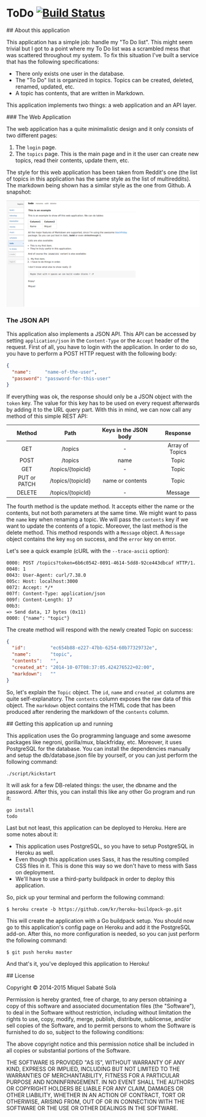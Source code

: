 # ToDo [![Build Status](https://travis-ci.org/mssola/todo.svg?branch=master)](https://travis-ci.org/mssola/todo)

## About this application

This application has a simple job: handle my "To Do list". This might seem
trivial but I got to a point where my To Do list was a scrambled mess that was
scattered throughout my system. To fix this situation I've built a service that
has the following specifications:

* There only exists one user in the database.
* The "To Do" list is organized in topics. Topics can be created, deleted,
  renamed, updated, etc.
* A topic has contents, that are written in Markdown.

This application implements two things: a web application and an API layer.

### The Web Application

The web application has a quite minimalistic design and it only consists of two
different pages:

1. The `login` page.
2. The `topics` page. This is the main page and in it the user can create new
   topics, read their contents, update them, etc.

The style for this web application has been taken from Reddit's one (the list
of topics in this application has the same style as the list of multireddits).
The markdown being shown has a similar style as the one from Github. A
snapshot:

![The main page](public/images/snapshot.png)

### The JSON API

This application also implements a JSON API. This API can be accessed by
setting `application/json` in the `Content-Type` or the `Accept` header of the
request. First of all, you have to login with the application. In order to do
so, you have to perform a POST HTTP request with the following body:

```json
{
  "name":     "name-of-the-user",
  "password": "password-for-this-user"
}
```

If everything was ok, the response should only be a JSON object with the
`token` key. The value for this key has to be used on every request afterwards
by adding it to the URL query part. With this in mind, we can now call any
method of this simple REST API:

|    Method   |        Path       | Keys in the JSON body |     Response    |
|:-----------:|:-----------------:|:---------------------:|:---------------:|
|GET          | /topics           |            -          | Array of Topics |
|POST         | /topics           |          name         |      Topic      |
|GET          | /topics/{topicId} |            -          |      Topic      |
|PUT or PATCH | /topics/{topicId} |    name or contents   |      Topic      |
|DELETE       | /topics/{topicId} |            -          |     Message     |


The fourth method is the update method. It accepts either the name or the
contents, but not both parameters at the same time. We might want to pass the
`name` key when renaming a topic. We will pass the `contents` key if we
want to update the contents of a topic. Moreover, the last method is the delete
method. This method responds with a `Message` object. A `Message` object
contains the key `msg` on success, and the `error` key on error.

Let's see a quick example (cURL with the `--trace-ascii` option):

    0000: POST /topics?token=6b6c0542-0891-4614-5dd8-92ce443dbcaf HTTP/1.
    0040: 1
    0043: User-Agent: curl/7.38.0
    005c: Host: localhost:3000
    0072: Accept: */*
    007f: Content-Type: application/json
    009f: Content-Length: 17
    00b3:
    => Send data, 17 bytes (0x11)
    0000: {"name": "topic"}

The create method will respond with the newly created Topic on success:

```json
{
  "id":         "ec654b88-e227-47bb-6254-60b77329732e",
  "name":       "topic",
  "contents":   "",
  "created_at": "2014-10-07T08:37:05.424276522+02:00",
  "markdown":   ""
}
```

So, let's explain the `Topic` object. The `id`, `name` and `created_at` columns
are quite self-explanatory. The `contents` column exposes the raw data of this
object. The `markdown` object contains the HTML code that has been produced
after rendering the markdown of the `contents` column.

## Getting this application up and running

This application uses the Go programming language and some awesome packages
like negroni, gorilla/mux, blackfriday, etc. Moreover, it uses PostgreSQL
for the database. You can install the dependencies manually and setup
the db/database.json file by yourself, or you can just perform the
following command:

    ./script/kickstart

It will ask for a few DB-related things: the user, the dbname and the password.
After this, you can install this like any other Go program and run it:

    go install
    todo

Last but not least, this application can be deployed to Heroku. Here are some
notes about it:

* This application uses PostgreSQL, so you have to setup PostgreSQL in
  Heroku as well.
* Even though this application uses Sass, it has the resulting compiled CSS
  files in it. This is done this way so we don't have to mess with Sass on
  deployment.
* We'll have to use a third-party buildpack in order to deploy this
  application.

So, pick up your terminal and perform the following command:

    $ heroku create -b https://github.com/kr/heroku-buildpack-go.git

This will create the application with a Go buildpack setup. You should now go
to this application's config page on Heroku and add it the PostgreSQL add-on.
After this, no more configuration is needed, so you can just perform the
following command:

    $ git push heroku master

And that's it, you've deployed this application to Heroku!

## License

Copyright &copy; 2014-2015 Miquel Sabaté Solà

Permission is hereby granted, free of charge, to any person obtaining
a copy of this software and associated documentation files (the
"Software"), to deal in the Software without restriction, including
without limitation the rights to use, copy, modify, merge, publish,
distribute, sublicense, and/or sell copies of the Software, and to
permit persons to whom the Software is furnished to do so, subject to
the following conditions:

The above copyright notice and this permission notice shall be
included in all copies or substantial portions of the Software.

THE SOFTWARE IS PROVIDED "AS IS", WITHOUT WARRANTY OF ANY KIND,
EXPRESS OR IMPLIED, INCLUDING BUT NOT LIMITED TO THE WARRANTIES OF
MERCHANTABILITY, FITNESS FOR A PARTICULAR PURPOSE AND
NONINFRINGEMENT. IN NO EVENT SHALL THE AUTHORS OR COPYRIGHT HOLDERS BE
LIABLE FOR ANY CLAIM, DAMAGES OR OTHER LIABILITY, WHETHER IN AN ACTION
OF CONTRACT, TORT OR OTHERWISE, ARISING FROM, OUT OF OR IN CONNECTION
WITH THE SOFTWARE OR THE USE OR OTHER DEALINGS IN THE SOFTWARE.

